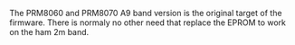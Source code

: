 The PRM8060 and PRM8070 A9 band version is the original target of the firmware. There is normaly no other need that replace the EPROM to work on the ham 2m band.
